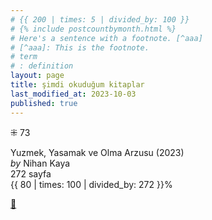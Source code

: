 ```yaml
---
# {{ 200 | times: 5 | divided_by: 100 }}
# {% include postcountbymonth.html %}
# Here's a sentence with a footnote. [^aaa]
# [^aaa]: This is the footnote.
# term
# : definition
layout: page
title: şimdi okuduğum kitaplar
last_modified_at: 2023-10-03
published: true
---
```


⁜ 73  
  
Yuzmek, Yasamak ve Olma Arzusu (2023)  
_by_ Nihan Kaya  
272 sayfa  
{{ 80 | times: 100 | divided_by: 272 }}%

[🍃](https://www.nonfictionbooks.xyz/now.html "şimdi okuduğum kitaplar")
